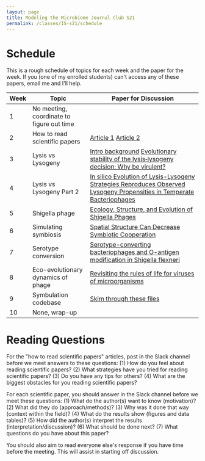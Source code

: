 ```yaml
---
layout: page
title: Modeling the Microbiome Journal Club S21
permalink: /classes/IS-s21/schedule
---
```


# Schedule
This is a rough schedule of topics for each week and the paper for the week.
If you (one of my enrolled students) can't access any of these papers, email me and I'll help.

| Week	| Topic | Paper for Discussion	| 
| ------- |------ | --------------- | 
| 1 | No meeting, coordinate to figure out time | |
| 2 | How to read scientific papers | [Article 1](https://towardsdatascience.com/how-to-read-scientific-papers-df3afd454179) [Article 2](https://journals.plos.org/ploscompbiol/article?id=10.1371/journal.pcbi.1008032)|
| 3 | Lysis vs Lysogeny | [Intro background](https://www.khanacademy.org/science/biology/biology-of-viruses/virus-biology/a/bacteriophages) [Evolutionary stability of the lysis‐lysogeny decision: Why be virulent?](https://onlinelibrary.wiley.com/doi/full/10.1111/evo.13648) |
| 4 | Lysis vs Lysogeny Part 2 | [In silico Evolution of Lysis-Lysogeny Strategies Reproduces Observed Lysogeny Propensities in Temperate Bacteriophages](https://www.frontiersin.org/articles/10.3389/fmicb.2017.01386/full) 
| 5 |Shigella phage |  [Ecology, Structure, and Evolution of Shigella Phages](https://www.ncbi.nlm.nih.gov/pmc/articles/PMC7670969/) |
| 6 | Simulating symbiosis | [Spatial Structure Can Decrease Symbiotic Cooperation](https://direct.mit.edu/artl/article/24/4/229/2907/Spatial-Structure-Can-Decrease-Symbiotic) |
| 7 | Serotype conversion | [Serotype-converting bacteriophages and O-antigen modification in Shigella flexneri](https://www.sciencedirect.com/science/article/pii/S0966842X99016467) |
| 8 | Eco-evolutionary dynamics of phage | [Revisiting the rules of life for viruses of microorganisms](https://www.nature.com/articles/s41579-021-00530-x) |
| 9 | Symbulation codebase | [Skim through these files](https://github.com/anyaevostinar/SymbulationEmp/tree/refactor/source) |
| 10 | None, wrap-up | |

# Reading Questions

For the "how to read scientific papers" articles, post in the Slack channel before we meet answers to these questions: (1) How do you feel about reading scientific papers? (2) What strategies have you tried for reading scientific papers? (3) Do you have any tips for others? (4) What are the biggest obstacles for you reading scientific papers?

For each scientific paper, you should answer in the Slack channel before we meet these questions:
(1) What do the author(s) want to know (motivation)? (2) What did they do (approach/methods)? (3) Why was it done that way (context within the field)? (4) What do the results show (figures and data tables)? (5) How did the author(s) interpret the results (interpretation/discussion)? (6) What should be done next? (7) What questions do you have about this paper?

You should also aim to read everyone else's response if you have time before the meeting. This will assist in starting off discussion.




